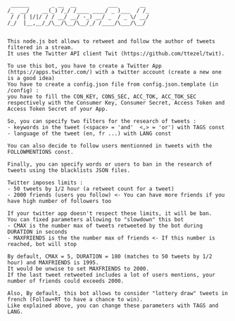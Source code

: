  	 ______       _ __  __          ___       __ 
 	/_  __/    __(_) /_/ /____ ____/ _ )___  / /_
 	 / / | |/|/ / / __/ __/ -_) __/ _  / _ \/ __/
 	/_/  |__,__/_/\__/\__/\__/_/ /____/\___/\__/ 

		
	This node.js bot allows to retweet and follow the author of tweets filtered in a stream.
	It uses the Twitter API client Twit (https://github.com/ttezel/twit).
	
	To use this bot, you have to create a Twitter App (https://apps.twitter.com/) with a twitter account (create a new one is a good idea)
	You have to create a config.json file from config.json.template (in /config) :
	you have to fill the CON_KEY, CONS_SEC, ACC_TOK, ACC_TOK_SEC respectively with the Consumer Key, Consumer Secret, Access Token and Access Token Secret of your App.

	So, you can specify two filters for the research of tweets : 
	- keywords in the tweet (<space> = 'and'  <,> = 'or') with TAGS const  
	- language of the tweet (en, fr ...) with LANG const

	You can also decide to follow users mentionned in tweets with the FOLLOWMENTIONS const.
	
	Finally, you can specify words or users to ban in the research of tweets using the blacklists JSON files.

	Twitter imposes limits :
	- 50 tweets by 1/2 hour (a retweet count for a tweet)
	- 2000 friends (users you follow) <- You can have more friends if you have high number of followers too

	If your twitter app doesn't respect these limits, it will be ban.
	You can fixed parameters allowing to "slowdown" this bot
	- CMAX is the number max of tweets retweeted by the bot during DURATION in seconds
	- MAXFRIENDS is the the number max of friends <- If this number is reached, bot will stop

	By default, CMAX = 5, DURATION = 180 (matches to 50 tweets by 1/2 hour) and MAXFRIENDS is 1995.
 	It would be unwise to set MAXFRIENDS to 2000. 
	If the last tweet retweeted includes a lot of users mentions, your number of friends could exceeds 2000.

	Also, By default, this bot allows to consider "lottery draw" tweets in french (Follow+RT to have a chance to win).
	Like explained above, you can change these parameters with TAGS and LANG.

